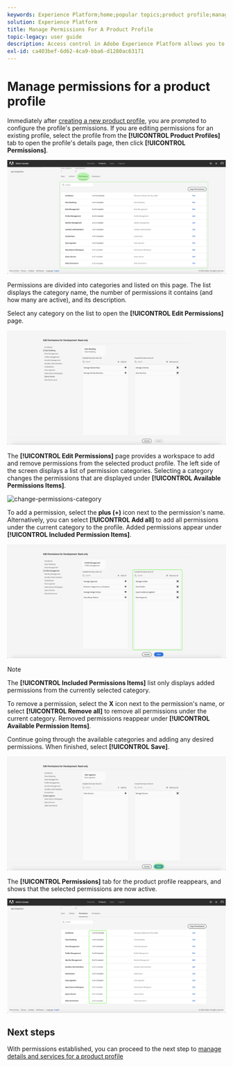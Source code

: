```yaml
---
keywords: Experience Platform;home;popular topics;product profile;manage permissions
solution: Experience Platform
title: Manage Permissions For A Product Profile
topic-legacy: user guide
description: Access control in Adobe Experience Platform allows you to manage roles and permissions for various Platform capabilities by using the Adobe Admin Console. This document serves as a guide for how to manage permissions for a product profile for Platform.
exl-id: ca403bef-6d62-4ca9-bba6-d1280ac63171
---
```

# Manage permissions for a product profile

Immediately after [creating a new product profile](#create-a-new-product-profile), you are prompted to configure the profile's permissions. If you are editing permissions for an existing profile, select the profile from the **[!UICONTROL Product Profiles]** tab to open the profile's details page, then click **[!UICONTROL Permissions]**.

![profile-permissions](../images/profile-permissions.png)

Permissions are divided into categories and listed on this page. The list displays the category name, the number of permissions it contains (and how many are active), and its description.

Select any category on the list to open the **[!UICONTROL Edit Permissions]** page.

![edit-permissions](../images/edit-permissions.png)

The **[!UICONTROL Edit Permissions]** page provides a workspace to add and remove permissions from the selected product profile. The left side of the screen displays a list of permission categories. Selecting a category changes the permissions that are displayed under **[!UICONTROL Available Permissions Items]**.

![change-permissions-category](../images/change-permissions-category.png)

To add a permission, select the **plus (+)** icon next to the permission's name. Alternatively, you can select **[!UICONTROL Add all]** to add all permissions under the current category to the profile. Added permissions appear under **[!UICONTROL Included Permission Items]**.

![add-permissions](../images/add-permissions.png)

>[!NOTE]
>
>The **[!UICONTROL Included Permissions Items]** list only displays added permissions from the currently selected category.

To remove a permission, select the **X** icon next to the permission's name, or select **[!UICONTROL Remove all]** to remove all permissions under the current category. Removed permissions reappear under **[!UICONTROL Available Permission Items]**.

Continue going through the available categories and adding any desired permissions. When finished, select **[!UICONTROL Save]**.

![permissions-finish](../images/permissions-finish.png)

The **[!UICONTROL Permissions]** tab for the product profile reappears, and shows that the selected permissions are now active.

![added-permissions](../images/added-permissions.png)

## Next steps

With permissions established, you can proceed to the next step to [manage details and services for a product profile](details-and-services.md)

